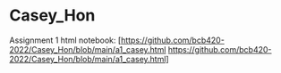 # Casey_Hon
Assignment 1 html notebook: [https://github.com/bcb420-2022/Casey_Hon/blob/main/a1_casey.html https://github.com/bcb420-2022/Casey_Hon/blob/main/a1_casey.html]
